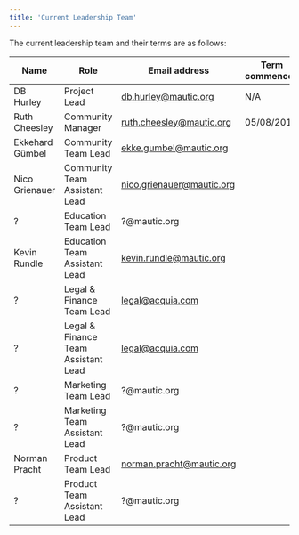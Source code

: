 ```yaml
---
title: 'Current Leadership Team'
---
```


The current leadership team and their terms are as follows:

| Name      | Role     | Email address | Term commenced | Term ends |
|-----------|--------------------|-----------------------|-----------------|---------------|
| DB Hurley          |  Project Lead                  |  db.hurley@mautic.org                     |  N/A               | N/A              |
| Ruth Cheesley | Community Manager | ruth.cheesley@mautic.org | 05/08/2019 | N/A      |
| Ekkehard Gümbel           | Community Team Lead                   | ekke.gumbel@mautic.org                      |                 |               |
| Nico Grienauer          | Community Team Assistant Lead                   | nico.grienauer@mautic.org                      |                 |               |
| ?          | Education Team Lead                   | ?@mautic.org                      |                 |               |
| Kevin Rundle         | Education Team Assistant Lead                   | kevin.rundle@mautic.org                      |                 |               |
| ?        | Legal & Finance Team Lead                   | legal@acquia.com                     |                 |               |
| ?         | Legal & Finance Team Assistant Lead                   | legal@acquia.com                      |                 |               |
| ?        | Marketing Team Lead                   | ?@mautic.org                      |                 |               |
| ?        | Marketing Team Assistant Lead                  | ?@mautic.org                      |                 |               |
| Norman Pracht         | Product Team Lead                   | norman.pracht@mautic.org                      |                 |               |
| ?      | Product Team Assistant Lead                   | ?@mautic.org                      |                 |               |